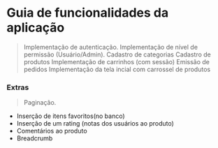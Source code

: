 # Guia de funcionalidades da aplicação

> Implementação de autenticação.
> Implementação de nível de permissão (Usuário/Admin).
> Cadastro de categorias
> Cadastro de produtos
> Implementação de carrinhos (com sessão)
> Emissão de pedidos
> Implementação da tela incial com carrossel de produtos

### Extras

> Paginação.

- Inserção de itens favoritos(no banco)
- Inserção de um rating (notas dos usuários ao produto)
- Comentários ao produto
- Breadcrumb
